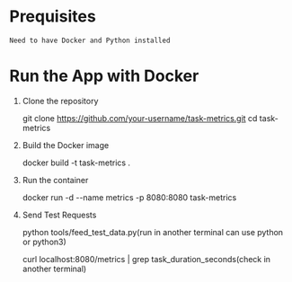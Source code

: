 # Prequisites
    Need to have Docker and Python installed
# Run the App with Docker
1. Clone the repository

    git clone https://github.com/your-username/task-metrics.git
    cd task-metrics

2. Build the Docker image

    docker build -t task-metrics .

3. Run the container

    docker run -d --name metrics -p 8080:8080 task-metrics

4. Send Test Requests

    python tools/feed_test_data.py(run in another terminal can use python or python3)

    curl localhost:8080/metrics | grep task_duration_seconds(check in another terminal)
